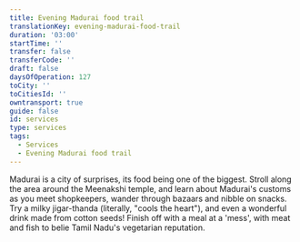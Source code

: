```yaml
---
title: Evening Madurai food trail
translationKey: evening-madurai-food-trail
duration: '03:00'
startTime: ''
transfer: false
transferCode: ''
draft: false
daysOfOperation: 127
toCity: ''
toCitiesId: ''
owntransport: true
guide: false
id: services
type: services
tags:
  - Services
  - Evening Madurai food trail
---
```

Madurai is a city of surprises, its food being one of the biggest. Stroll along the area around the Meenakshi temple, and learn about Madurai's customs as you meet shopkeepers, wander through bazaars and nibble on snacks. Try a milky jigar-thanda (literally, "cools the heart"), and even a wonderful drink made from cotton seeds! Finish off with a meal at a 'mess', with meat and fish to belie Tamil Nadu's vegetarian reputation.